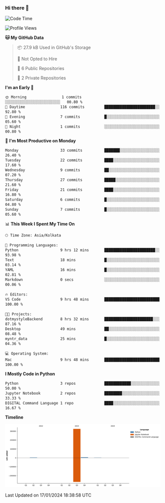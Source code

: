 ### Hi there 👋
<!--START_SECTION:waka-->
![Code Time](http://img.shields.io/badge/Code%20Time-17%20hrs%2054%20mins-blue)

![Profile Views](http://img.shields.io/badge/Profile%20Views-188-blue)

**🐱 My GitHub Data** 

> 📦 27.9 kB Used in GitHub's Storage 
 > 
> 🚫 Not Opted to Hire
 > 
> 📜 6 Public Repositories 
 > 
> 🔑 2 Private Repositories 
 > 
**I'm an Early 🐤** 

```text
🌞 Morning                1 commits           ░░░░░░░░░░░░░░░░░░░░░░░░░   00.80 % 
🌆 Daytime                116 commits         ███████████████████████░░   92.80 % 
🌃 Evening                7 commits           █░░░░░░░░░░░░░░░░░░░░░░░░   05.60 % 
🌙 Night                  1 commits           ░░░░░░░░░░░░░░░░░░░░░░░░░   00.80 % 
```
📅 **I'm Most Productive on Monday** 

```text
Monday                   33 commits          ███████░░░░░░░░░░░░░░░░░░   26.40 % 
Tuesday                  22 commits          ████░░░░░░░░░░░░░░░░░░░░░   17.60 % 
Wednesday                9 commits           ██░░░░░░░░░░░░░░░░░░░░░░░   07.20 % 
Thursday                 27 commits          █████░░░░░░░░░░░░░░░░░░░░   21.60 % 
Friday                   21 commits          ████░░░░░░░░░░░░░░░░░░░░░   16.80 % 
Saturday                 6 commits           █░░░░░░░░░░░░░░░░░░░░░░░░   04.80 % 
Sunday                   7 commits           █░░░░░░░░░░░░░░░░░░░░░░░░   05.60 % 
```


📊 **This Week I Spent My Time On** 

```text
🕑︎ Time Zone: Asia/Kolkata

💬 Programming Languages: 
Python                   9 hrs 12 mins       ███████████████████████░░   93.98 % 
Text                     18 mins             █░░░░░░░░░░░░░░░░░░░░░░░░   03.14 % 
YAML                     16 mins             █░░░░░░░░░░░░░░░░░░░░░░░░   02.81 % 
Markdown                 0 secs              ░░░░░░░░░░░░░░░░░░░░░░░░░   00.06 % 

🔥 Editors: 
VS Code                  9 hrs 48 mins       █████████████████████████   100.00 % 

🐱‍💻 Projects: 
dotmystyleBackend        8 hrs 32 mins       ██████████████████████░░░   87.16 % 
Desktop                  49 mins             ██░░░░░░░░░░░░░░░░░░░░░░░   08.48 % 
myntr_data               25 mins             █░░░░░░░░░░░░░░░░░░░░░░░░   04.36 % 

💻 Operating System: 
Mac                      9 hrs 48 mins       █████████████████████████   100.00 % 
```

**I Mostly Code in Python** 

```text
Python                   3 repos             ████████████░░░░░░░░░░░░░   50.00 % 
Jupyter Notebook         2 repos             ████████░░░░░░░░░░░░░░░░░   33.33 % 
DIGITAL Command Language 1 repo              ████░░░░░░░░░░░░░░░░░░░░░   16.67 % 
```



**Timeline**

![Lines of Code chart](https://raw.githubusercontent.com/Karishma1510/Karishma1510/main/assets/bar_graph.png)


 Last Updated on 17/01/2024 18:38:58 UTC
<!--END_SECTION:waka-->
